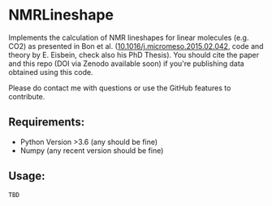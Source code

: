 # NMRLineshape

Implements the calculation of NMR lineshapes for linear molecules (e.g. CO2) as presented in Bon et al. ([10.1016/j.micromeso.2015.02.042](http://dx.doi.org/10.1016/j.micromeso.2015.02.042), code and theory by E. Eisbein, check also his PhD Thesis). You should cite the paper and this repo (DOI via Zenodo available soon) if you're publishing data obtained using this code.

Please do contact me with questions or use the GitHub features to contribute.

## Requirements:

* Python Version >3.6 (any should be fine)
* Numpy (any recent version should be fine)

## Usage:
```python
TBD
```
